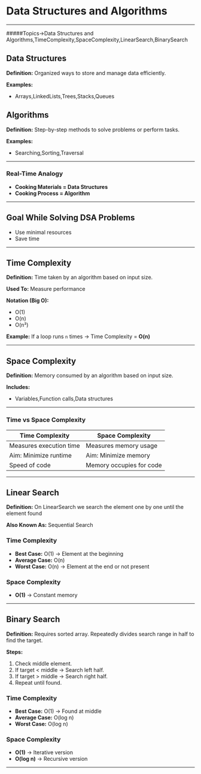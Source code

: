 # Data Structures and Algorithms

---
#####Topics->Data Structures and Algorithms,TimeComplexity,SpaceComplexity,LinearSearch,BinarySearch
## Data Structures

**Definition:** Organized ways to store and manage data efficiently.

**Examples:**
* Arrays,LinkedLists,Trees,Stacks,Queues

## Algorithms

**Definition:** Step-by-step methods to solve problems or perform tasks.

**Examples:**
* Searching,Sorting,Traversal

---

### Real-Time Analogy

* **Cooking Materials = Data Structures**
* **Cooking Process = Algorithm**

---

## Goal While Solving DSA Problems

* Use minimal resources
* Save time

---

## Time Complexity

**Definition:** Time taken by an algorithm based on input size.

**Used To:** Measure performance

**Notation (Big O):**

* O(1)
* O(n)
* O(n²)

**Example:**
If a loop runs `n` times → Time Complexity = **O(n)**

---

## Space Complexity

**Definition:** Memory consumed by an algorithm based on input size.

**Includes:**

* Variables,Function calls,Data structures

---

### Time vs Space Complexity

| Time Complexity         | Space Complexity      |
| ----------------------- | --------------------- |
| Measures execution time | Measures memory usage |
| Aim: Minimize runtime   | Aim: Minimize memory  |
| Speed of code           | Memory occupies for code|

---

## Linear Search

**Definition:**
On LinearSearch we search the element one by one until the element found

**Also Known As:** Sequential Search

### Time Complexity

* **Best Case:** O(1) → Element at the beginning
* **Average Case:** O(n)
* **Worst Case:** O(n) → Element at the end or not present

### Space Complexity

* **O(1)** → Constant memory

---

## Binary Search

**Definition:**
Requires sorted array. Repeatedly divides search range in half to find the target.

**Steps:**

1. Check middle element.
2. If target < middle → Search left half.
3. If target > middle → Search right half.
4. Repeat until found.

### Time Complexity

* **Best Case:** O(1) → Found at middle
* **Average Case:** O(log n)
* **Worst Case:** O(log n)

### Space Complexity

* **O(1)** → Iterative version
* **O(log n)** → Recursive version

---



